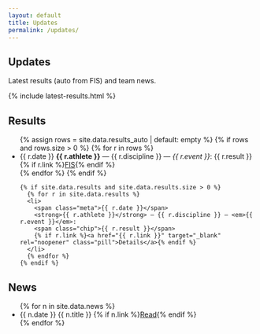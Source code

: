 ```yaml
---
layout: default
title: Updates
permalink: /updates/
---
```


<section class="container">
  <h1>Updates</h1>
  <p class="muted">Latest results (auto from FIS) and team news.</p>

  {% include latest-results.html %}

  <h2 class="section-title">Results</h2>
  <ul class="listy">
    {% assign rows = site.data.results_auto | default: empty %}
    {% if rows and rows.size > 0 %}
      {% for r in rows %}
      <li>
        <span class="meta">{{ r.date }}</span>
        <strong>{{ r.athlete }}</strong> — {{ r.discipline }} — <em>{{ r.event }}</em>:
        <span class="chip">{{ r.result }}</span>
        {% if r.link %}<a href="{{ r.link }}" target="_blank" rel="noopener" class="pill">FIS</a>{% endif %}
      </li>
      {% endfor %}
    {% endif %}

    {% if site.data.results and site.data.results.size > 0 %}
      {% for r in site.data.results %}
      <li>
        <span class="meta">{{ r.date }}</span>
        <strong>{{ r.athlete }}</strong> — {{ r.discipline }} — <em>{{ r.event }}</em>:
        <span class="chip">{{ r.result }}</span>
        {% if r.link %}<a href="{{ r.link }}" target="_blank" rel="noopener" class="pill">Details</a>{% endif %}
      </li>
      {% endfor %}
    {% endif %}
  </ul>

  <h2 class="section-title" style="margin-top:30px">News</h2>
  <ul class="listy">
    {% for n in site.data.news %}
    <li>
      <span class="meta">{{ n.date }}</span>
      {{ n.title }}
      {% if n.link %}<a href="{{ n.link }}" target="_blank" rel="noopener" class="pill">Read</a>{% endif %}
    </li>
    {% endfor %}
  </ul>
</section>
